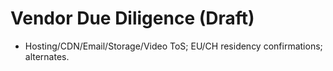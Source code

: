 # Vendor Due Diligence (Draft)

- Hosting/CDN/Email/Storage/Video ToS; EU/CH residency confirmations; alternates.
